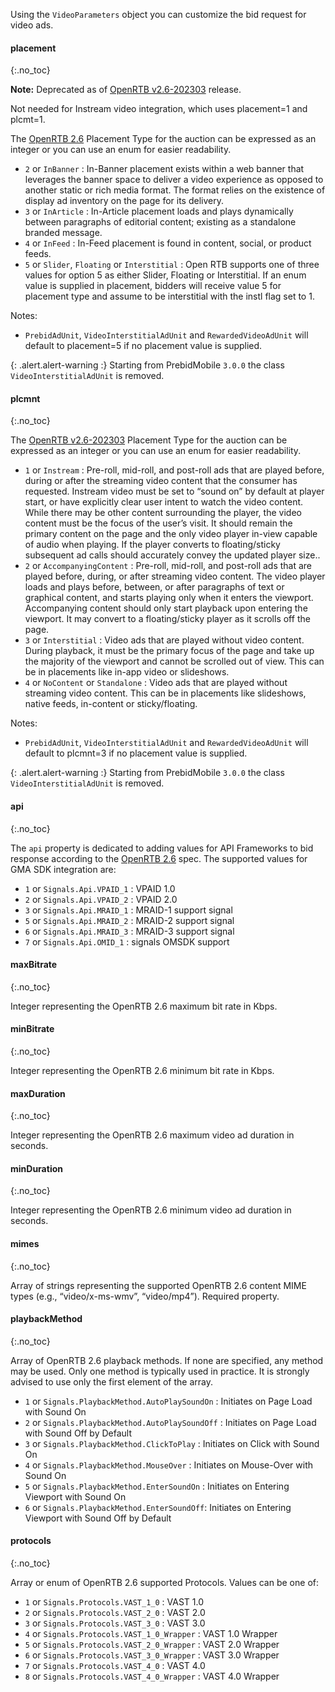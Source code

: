 Using the `VideoParameters` object you can customize the bid request for video ads.

#### placement
{:.no_toc}

**Note:** Deprecated as of [OpenRTB v2.6-202303](https://github.com/InteractiveAdvertisingBureau/AdCOM/blob/main/AdCOM%20v1.0%20FINAL.md#list--placement-subtypes---video-) release.

Not needed for Instream video integration, which uses placement=1 and plcmt=1.

The [OpenRTB 2.6](https://iabtechlab.com/wp-content/uploads/2022/04/OpenRTB-2-6_FINAL.pdf) Placement Type for the auction can be expressed as an integer or you can use an enum for easier readability.

- `2` or `InBanner` : In-Banner placement exists within a web banner that leverages the banner space to deliver a video experience as opposed to another static or rich media format. The format relies on the existence of display ad inventory on the page for its delivery.
- `3` or `InArticle` : In-Article placement loads and plays dynamically between paragraphs of editorial content; existing as a standalone branded message.
- `4` or `InFeed` : In-Feed placement is found in content, social, or product feeds.
- `5` or `Slider`, `Floating` or `Interstitial` : Open RTB supports one of three values for option 5 as either Slider, Floating or Interstitial. If an enum value is supplied in placement, bidders will receive value 5 for placement type and assume to be interstitial with the instl flag set to 1.

Notes:
- `PrebidAdUnit`, `VideoInterstitialAdUnit` and `RewardedVideoAdUnit` will default to placement=5 if no placement value is supplied.

{: .alert.alert-warning :}
Starting from PrebidMobile `3.0.0` the class `VideoInterstitialAdUnit` is removed.

#### plcmnt
{:.no_toc}

The [OpenRTB v2.6-202303](https://github.com/InteractiveAdvertisingBureau/AdCOM/blob/main/AdCOM%20v1.0%20FINAL.md#list--plcmt-subtypes---video-) Placement Type for the auction can be expressed as an integer or you can use an enum for easier readability.

- `1` or `Instream` : Pre-roll, mid-roll, and post-roll ads that are played before, during or after the streaming video content that the consumer has requested. Instream video must be set to “sound on” by default at player start, or have explicitly clear user intent to watch the video content. While there may be other content surrounding the player, the video content must be the focus of the user’s visit. It should remain the primary content on the page and the only video player in-view capable of audio when playing. If the player converts to floating/sticky subsequent ad calls should accurately convey the updated player size..
- `2` or `AccompanyingContent` : Pre-roll, mid-roll, and post-roll ads that are played before, during, or after streaming video content. The video player loads and plays before, between, or after paragraphs of text or graphical content, and starts playing only when it enters the viewport. Accompanying content should only start playback upon entering the viewport. It may convert to a floating/sticky player as it scrolls off the page.
- `3` or `Interstitial` : Video ads that are played without video content. During playback, it must be the primary focus of the page and take up the majority of the viewport and cannot be scrolled out of view. This can be in placements like in-app video or slideshows.
- `4` or `NoContent` or `Standalone` : Video ads that are played without streaming video content. This can be in placements like slideshows, native feeds, in-content or sticky/floating.

Notes:
- `PrebidAdUnit`, `VideoInterstitialAdUnit` and `RewardedVideoAdUnit` will default to plcmnt=3 if no placement value is supplied.

{: .alert.alert-warning :}
Starting from PrebidMobile `3.0.0` the class `VideoInterstitialAdUnit` is removed.

#### api
{:.no_toc}

The `api` property is dedicated to adding values for API Frameworks to bid response according to the [OpenRTB 2.6](https://iabtechlab.com/wp-content/uploads/2022/04/OpenRTB-2-6_FINAL.pdf) spec. The supported values for GMA SDK integration are:

- `1` or `Signals.Api.VPAID_1` : VPAID 1.0
- `2` or `Signals.Api.VPAID_2` : VPAID 2.0
- `3` or `Signals.Api.MRAID_1` : MRAID-1 support signal
- `5` or `Signals.Api.MRAID_2` : MRAID-2 support signal
- `6` or `Signals.Api.MRAID_3` : MRAID-3 support signal
- `7` or `Signals.Api.OMID_1`  : signals OMSDK support

#### maxBitrate
{:.no_toc}

Integer representing the OpenRTB 2.6 maximum bit rate in Kbps.

#### minBitrate
{:.no_toc}

Integer representing the OpenRTB 2.6 minimum bit rate in Kbps.

#### maxDuration
{:.no_toc}

Integer representing the OpenRTB 2.6 maximum video ad duration in seconds.

#### minDuration
{:.no_toc}

Integer representing the OpenRTB 2.6 minimum video ad duration in seconds.

#### mimes
{:.no_toc}

Array of strings representing the supported OpenRTB 2.6 content MIME types (e.g., “video/x-ms-wmv”, “video/mp4”).
Required property.

#### playbackMethod
{:.no_toc}

Array of OpenRTB 2.6 playback methods. If none are specified, any method may be used. Only one method is typically used in practice. It is strongly advised to use only the first element of the array.

- `1` or `Signals.PlaybackMethod.AutoPlaySoundOn` : Initiates on Page Load with Sound On
- `2` or `Signals.PlaybackMethod.AutoPlaySoundOff` : Initiates on Page Load with Sound Off by Default
- `3` or `Signals.PlaybackMethod.ClickToPlay` : Initiates on Click with Sound On
- `4` or `Signals.PlaybackMethod.MouseOver` : Initiates on Mouse-Over with Sound On
- `5` or `Signals.PlaybackMethod.EnterSoundOn` : Initiates on Entering Viewport with Sound On
- `6` or `Signals.PlaybackMethod.EnterSoundOff`: Initiates on Entering Viewport with Sound Off by Default

#### protocols
{:.no_toc}

  Array or enum of OpenRTB 2.6 supported Protocols. Values can be one of:

- `1` or `Signals.Protocols.VAST_1_0` : VAST 1.0
- `2` or `Signals.Protocols.VAST_2_0` : VAST 2.0
- `3` or `Signals.Protocols.VAST_3_0` : VAST 3.0
- `4` or `Signals.Protocols.VAST_1_0_Wrapper` : VAST 1.0 Wrapper
- `5` or `Signals.Protocols.VAST_2_0_Wrapper` : VAST 2.0 Wrapper
- `6` or `Signals.Protocols.VAST_3_0_Wrapper` : VAST 3.0 Wrapper
- `7` or `Signals.Protocols.VAST_4_0` : VAST 4.0
- `8` or `Signals.Protocols.VAST_4_0_Wrapper` : VAST 4.0 Wrapper
